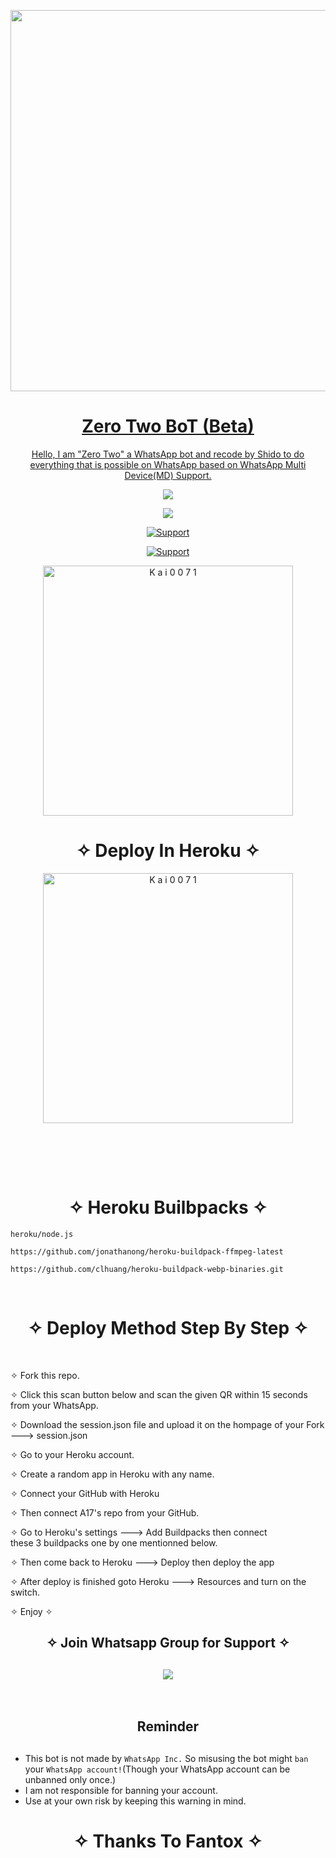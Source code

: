 <p align="center">
   <a href="https://github.com/Kai0071">
    <img src="https://media.giphy.com/media/10YWqUivkQPeeJWD3u/giphy.gif" width="610">
     
</p>
<h1 align="center">Zero Two BoT (Beta)
</h1>
<p align="center"> 
  Hello, I am "Zero Two" a WhatsApp bot  and recode by Shido to do everything that is possible on WhatsApp based on WhatsApp Multi Device(MD) Support.

<p align="center">
  <a href="https://github.com/Kai0071/A17/fork">
    <img src="https://img.shields.io/github/forks/Kai0071/A17?label=Fork&style=social">
    
   <p align="center"> 
  <a href="https://github.com/Kai0071/A17/stargazers">
    <img src="https://img.shields.io/github/stars/Kai0071/A17?style=social">

 
  <p align="CENTER">
  <a href="https://github.com/Kai0071"><img title="Support" src="https://img.shields.io/badge/Maintain-Yes-cyan.svg?style=for-the-badge&logo=xcode" /></a>
</p>
    

     
  
<p align="CENTER">
  <a href="https://github.com/Kai0071"><img title="Support" src="https://img.shields.io/badge/next%20Update-Never🥲!-green.svg?style=for-the-badge&logo=xcode" /></a>
</p>
      
 
  <p align="center">
<a href="https://replit.com/@Broken0007/A17-QR-Scanner?v=1"><img title="K a i 0 0 7 1" src="https://repl.it/badge/github/quiec/whatsasena" width="400"></a>
</p>



  <h1 align="center">  ✧ Deploy In Heroku ✧
</h1>

<p align="center">
<a href="https://heroku.com/deploy?template=https://github.com/Kai0071/A17"><img title="K a i 0 0 7 1" src="https://www.herokucdn.com/deploy/button.svg" width="400"></a>
</p>
      
        
       
</br> 
   
</br></br>
  
  
<h1 align="center">  ✧ Heroku Builbpacks ✧
</h1>

```
heroku/node.js
```

```
https://github.com/jonathanong/heroku-buildpack-ffmpeg-latest
``` 
```
https://github.com/clhuang/heroku-buildpack-webp-binaries.git
```

<br>

<h1 align="center">  ✧ Deploy Method Step By Step ✧
</h1>

<br>

✧ Fork this repo.


✧ Click this scan button below and scan the given QR within 15 seconds from your WhatsApp.

✧ Download the session.json file and upload it on the hompage of your Fork ---> session.json

✧ Go to your Heroku account.

✧ Create a random app in Heroku with any name.

✧ Connect your GitHub with Heroku

✧ Then connect A17's repo from your GitHub.

✧ Go to Heroku's settings ---> Add Buildpacks then connect  
these 3 buildpacks one by one mentionned below.

✧ Then come back to Heroku ---> Deploy then deploy the app

✧ After deploy is finished goto Heroku ---> Resources and   turn on the switch.

✧ Enjoy ✧
<br>




<h2 align="center"> ✧ Join  Whatsapp Group for Support ✧
</h2>

<h2 align="center">  <a href="https://chat.whatsapp.com/EsNqFrGKxGXFrdwgRaQl9q"><img src="https://img.shields.io/badge/Join Group-25D366?style=for-the-badge&logo=whatsapp&logoColor=white" />
</a>

</h2>





</br> 

<h2 align="center">  Reminder
</h2>
   
## 
- This bot is not made by `WhatsApp Inc.` So misusing the bot might `ban` your `WhatsApp account!`(Though your WhatsApp account can be unbanned only once.)
- I am not responsible for banning your account.
- Use at your own risk by keeping this warning in mind.
 


<h1 align="center">
</h1>


</p>
<h1 align="center"> ✧ Thanks To Fantox ✧
</h1>
